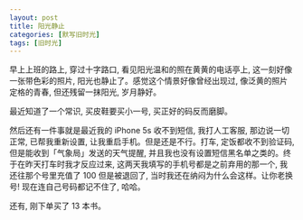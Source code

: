 ```yaml
---
layout: post
title: 阳光静止
categories: [默写旧时光]
tags: [旧时光]
---
```


早上上班的路上, 穿过十字路口, 看见阳光温和的照在黄黄的电话亭上, 这一刻好像一张带色彩的照片, 阳光也静止了。感觉这个情景好像曾经出现过, 像泛黄的照片定格的青春, 但还残留一抹阳光, 岁月静好。

最近知道了一个常识, 买皮鞋要买小一号, 买正好的码反而磨脚。

然后还有一件事就是最近我的 iPhone 5s 收不到短信, 我打人工客服, 那边说一切正常, 已帮我重新设置, 让我重启手机。但是还是不行。打车, 定饭都收不到验证码, 但是能收到「气象局」发送的天气提醒, 并且我也没有设置短信黑名单之类的。终于在昨天打车时我才反应过来, 这两天我填写的手机号都是之前弃用的那一个, 我还往那个号里充值了 100 但是被退回了, 当时我还在纳闷为什么会这样。让你老换号! 现在连自己号码都记不住了, 哈哈。

还有, 刚下单买了 13 本书。
